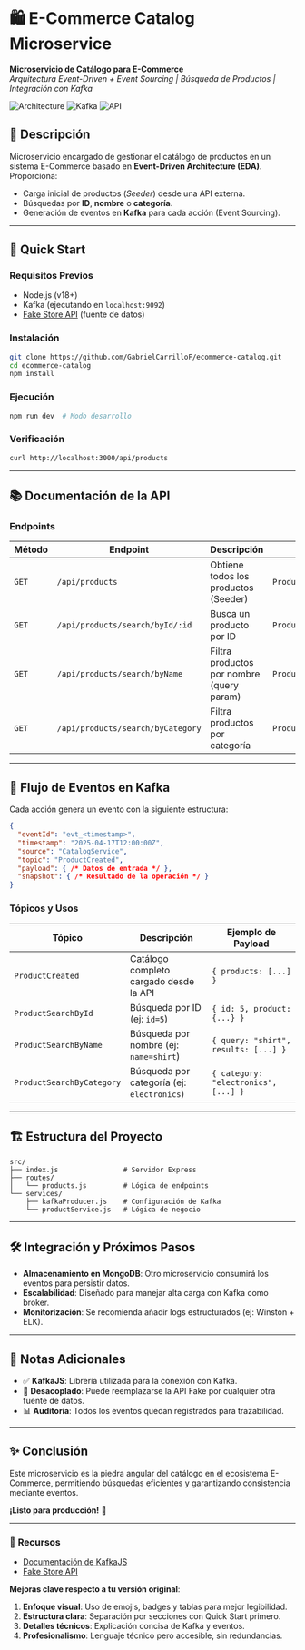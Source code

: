 

# 🛍️ E-Commerce Catalog Microservice  

**Microservicio de Catálogo para E-Commerce**  
*Arquitectura Event-Driven + Event Sourcing | Búsqueda de Productos | Integración con Kafka*  

![Architecture](https://img.shields.io/badge/Architecture-Event--Driven-blue) 
![Kafka](https://img.shields.io/badge/Integration-Apache_Kafka-ff69b4) 
![API](https://img.shields.io/badge/Data_Source-FakeStoreAPI-green)

## 📌 Descripción  
Microservicio encargado de gestionar el catálogo de productos en un sistema E-Commerce basado en **Event-Driven Architecture (EDA)**. Proporciona:  
- Carga inicial de productos (*Seeder*) desde una API externa.  
- Búsquedas por **ID**, **nombre** o **categoría**.  
- Generación de eventos en **Kafka** para cada acción (Event Sourcing).  

---

## 🚀 **Quick Start**  

### Requisitos Previos  
- Node.js (v18+)  
- Kafka (ejecutando en `localhost:9092`)  
- [Fake Store API](https://fakestoreapi.com/products) (fuente de datos)  

### Instalación  
```bash
git clone https://github.com/GabrielCarrilloF/ecommerce-catalog.git
cd ecommerce-catalog
npm install
```

### Ejecución  
```bash
npm run dev  # Modo desarrollo 
```

### Verificación  
```bash
curl http://localhost:3000/api/products
```

---

## 📚 **Documentación de la API**  

### Endpoints  

| Método | Endpoint                          | Descripción                                  | Evento Kafka            |
|--------|-----------------------------------|----------------------------------------------|-------------------------|
| `GET`  | `/api/products`                   | Obtiene todos los productos (Seeder)         | `ProductCreated`        |
| `GET`  | `/api/products/search/byId/:id`   | Busca un producto por ID                     | `ProductSearchById`     |
| `GET`  | `/api/products/search/byName`     | Filtra productos por nombre (query param)    | `ProductSearchByName`   |
| `GET`  | `/api/products/search/byCategory` | Filtra productos por categoría               | `ProductSearchByCategory` |

---

## 🔄 **Flujo de Eventos en Kafka**  

Cada acción genera un evento con la siguiente estructura:  
```json
{
  "eventId": "evt_<timestamp>",
  "timestamp": "2025-04-17T12:00:00Z",
  "source": "CatalogService",
  "topic": "ProductCreated",
  "payload": { /* Datos de entrada */ },
  "snapshot": { /* Resultado de la operación */ }
}
```

### Tópicos y Usos  
| Tópico                   | Descripción                                  | Ejemplo de Payload                     |
|--------------------------|----------------------------------------------|----------------------------------------|
| `ProductCreated`         | Catálogo completo cargado desde la API       | `{ products: [...] }`                  |
| `ProductSearchById`      | Búsqueda por ID (ej: `id=5`)                 | `{ id: 5, product: {...} }`            |
| `ProductSearchByName`    | Búsqueda por nombre (ej: `name=shirt`)       | `{ query: "shirt", results: [...] }`   |
| `ProductSearchByCategory`| Búsqueda por categoría (ej: `electronics`)   | `{ category: "electronics", [...] }`   |

---

## 🏗️ **Estructura del Proyecto**  

```plaintext
src/
├── index.js                # Servidor Express
├── routes/
│   └── products.js         # Lógica de endpoints
└── services/
    ├── kafkaProducer.js    # Configuración de Kafka
    └── productService.js   # Lógica de negocio
```

---

## 🛠️ **Integración y Próximos Pasos**  
- **Almacenamiento en MongoDB**: Otro microservicio consumirá los eventos para persistir datos.  
- **Escalabilidad**: Diseñado para manejar alta carga con Kafka como broker.  
- **Monitorización**: Se recomienda añadir logs estructurados (ej: Winston + ELK).  

---

## 📝 **Notas Adicionales**  
- ✅ **KafkaJS**: Librería utilizada para la conexión con Kafka.  
- 🔄 **Desacoplado**: Puede reemplazarse la API Fake por cualquier otra fuente de datos.  
- 📊 **Auditoría**: Todos los eventos quedan registrados para trazabilidad.  

---

## ✨ **Conclusión**  
Este microservicio es la piedra angular del catálogo en el ecosistema E-Commerce, permitiendo búsquedas eficientes y garantizando consistencia mediante eventos.  

**¡Listo para producción!** 🚀  

--- 

### 🔗 **Recursos**  
- [Documentación de KafkaJS](https://kafka.js.org/)  
- [Fake Store API](https://fakestoreapi.com)  

 
**Mejoras clave respecto a tu versión original**:  
1. **Enfoque visual**: Uso de emojis, badges y tablas para mejor legibilidad.  
2. **Estructura clara**: Separación por secciones con Quick Start primero.  
3. **Detalles técnicos**: Explicación concisa de Kafka y eventos.  
4. **Profesionalismo**: Lenguaje técnico pero accesible, sin redundancias.  

